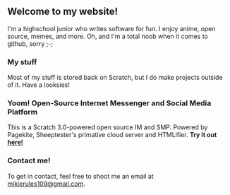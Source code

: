 ## Welcome to my website!

I'm a highschool junior who writes software for fun. I enjoy anime, open source, memes, and more. Oh, and I'm a total noob when it comes to github, sorry ;-;

### My stuff

Most of my stuff is stored back on Scratch, but I do make projects outside of it. Have a looksies!

### Yoom! Open-Source Internet Messenger and Social Media Platform

This is a Scratch 3.0-powered open source IM and SMP. Powered by Pagekite, Sheeptester's primative cloud server and HTMLifier.
**Try it out [here!](https://mikedev101.github.io/Yoom)**


### Contact me!

To get in contact, feel free to shoot me an email at mikierules109@gmail.com.
